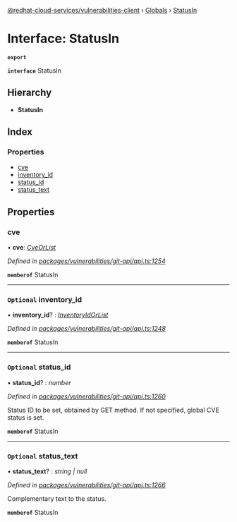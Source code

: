 [@redhat-cloud-services/vulnerabilities-client](../README.md) › [Globals](../globals.md) › [StatusIn](statusin.md)

# Interface: StatusIn

**`export`** 

**`interface`** StatusIn

## Hierarchy

* **StatusIn**

## Index

### Properties

* [cve](statusin.md#cve)
* [inventory_id](statusin.md#optional-inventory_id)
* [status_id](statusin.md#optional-status_id)
* [status_text](statusin.md#optional-status_text)

## Properties

###  cve

• **cve**: *[CveOrList](cveorlist.md)*

*Defined in [packages/vulnerabilities/git-api/api.ts:1254](https://github.com/RedHatInsights/javascript-clients/blob/master/packages/vulnerabilities/git-api/api.ts#L1254)*

**`memberof`** StatusIn

___

### `Optional` inventory_id

• **inventory_id**? : *[InventoryIdOrList](inventoryidorlist.md)*

*Defined in [packages/vulnerabilities/git-api/api.ts:1248](https://github.com/RedHatInsights/javascript-clients/blob/master/packages/vulnerabilities/git-api/api.ts#L1248)*

**`memberof`** StatusIn

___

### `Optional` status_id

• **status_id**? : *number*

*Defined in [packages/vulnerabilities/git-api/api.ts:1260](https://github.com/RedHatInsights/javascript-clients/blob/master/packages/vulnerabilities/git-api/api.ts#L1260)*

Status ID to be set, obtained by GET method. If not specified, global CVE status is set.

**`memberof`** StatusIn

___

### `Optional` status_text

• **status_text**? : *string | null*

*Defined in [packages/vulnerabilities/git-api/api.ts:1266](https://github.com/RedHatInsights/javascript-clients/blob/master/packages/vulnerabilities/git-api/api.ts#L1266)*

Complementary text to the status.

**`memberof`** StatusIn

